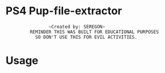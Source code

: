 # PS4 Pup-file-extractor
                                                            
                                                                               
                                                                               

                    ~Created by: SEREGON~
             REMINDER THIS WAS BUILT FOR EDUCATIONAL PURPOSES
               SO DON'T USE THIS FOR EVIL ACTIVITIES.

# Usage

